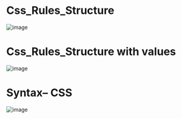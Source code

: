 # Css_Rules_Structure
![image](https://github.com/user-attachments/assets/36edbe66-c4d0-4664-a4d9-0a75f91af53e)
# Css_Rules_Structure with values
![image](https://github.com/user-attachments/assets/203f8d2f-94c3-4771-85e6-17ae37b4acf7)
# Syntax– CSS
![image](https://github.com/user-attachments/assets/66055639-3338-4ad1-9476-4c1962dd2c67)
